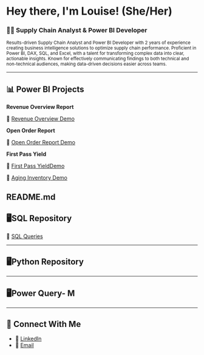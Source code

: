 # Hey there, I'm Louise! (She/Her)  
### 👩‍💻 Supply Chain Analyst & Power BI Developer  
<sub>Results-driven Supply Chain Analyst and Power BI Developer with 2 years of experience creating business intelligence solutions to optimize supply chain performance. Proficient in Power BI, DAX, SQL, and Excel, with a talent for transforming complex data into clear, actionable insights. Known for effectively communicating findings to both technical and non-technical audiences, making data-driven decisions easier across teams.</sub>

---

## 📊 Power BI Projects

**Revenue Overview Report**  

🔗 [Revenue Overview Demo](https://github.com/louisehealey/RevenueOverview/blob/main/README.md)

**Open Order Report**  

🔗 [Open Order Report Demo](https://github.com/louisehealey/OpenOrderReport/blob/main/README.md)

**First Pass Yield**

🔗 [First Pass YieldDemo]( https://github.com/louisehealey/FirstPassYield/blob/main/README.md)

🔗 [Aging Inventory Demo]( https://github.com/louisehealey/AgingInventory/blob/main/README.md)

README.md
---
## 🖥️SQL Repository
🔗 [SQL Queries](https://github.com/louisehealey/SQLQueries/blob/main/README.md)


---
## 🖥️Python Repository

---
## 🖥️Power Query- M

---
## 🤝 Connect With Me

- 💼 [LinkedIn](https://www.linkedin.com/in/louisehealey/)
- 📧 [Email](mailto:louisemhealey@outlook.com)

